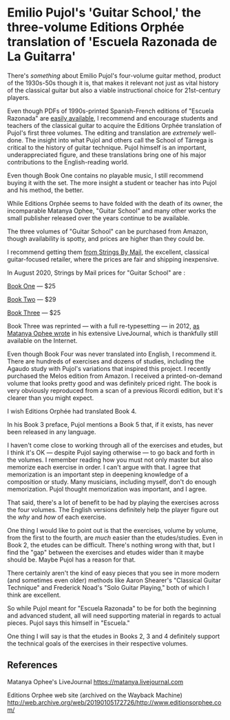 # Emilio Pujol's 'Guitar School,' the three-volume Editions Orphée translation of 'Escuela Razonada de La Guitarra'

There's *something* about Emilio Pujol's four-volume guitar method, product of the 1930s-50s though it is, that makes it relevant not just as vital history of the classical guitar but also a viable instructional choice for 21st-century players.

Even though PDFs of 1990s-printed Spanish-French editions of "Escuela Razonada" are [easily available](http://biblio.upmx.mx/library/index.php?title=310329&lang=es&query=@title=Special:GSMSearchPage@process=@titulo=@autor=pujol@keywords=@material=@ubicacion=@sortby=sorttitle@mode=&recnum=14&mode=), I recommend and encourage students and teachers of the classical guitar to acquire the Editions Orphée translation of Pujol's first three volumes. The editing and translation are *extremely* well-done. The insight into what Pujol and others call the School of Tárrega is critical to the history of guitar technique. Pujol himself is an important, underappreciated figure, and these translations bring one of his major contributions to the English-reading world.

Even though Book One contains no playable music, I still recommend buying it with the set. The more insight a student or teacher has into Pujol and his method, the better.

While Editions Orphée seems to have folded with the death of its owner, the incomparable Matanya Ophee, "Guitar School" and many other works the small publisher released over the years continue to be available.

The three volumes of "Guitar School" can be purchased from Amazon, though availability is spotty, and prices are higher than they could be.

I recommend getting them [from Strings By Mail](https://www.stringsbymail.com/sheet-music-3/classical-guitar-168/methods-etudes-1483/m-r-1517/pujol-emilio-1527/), the excellent, classical guitar-focused retailer, where the prices are fair and shipping inexpensive.

In August 2020, Strings by Mail prices for "Guitar School" are :

[Book One](https://www.stringsbymail.com/pujol-guitar-school-a-theoretical-practical-method-for-the-guitar-vol-1-5317.html) ­— $25

[Book Two](https://www.stringsbymail.com/pujol-guitar-school-a-theoretical-practical-method-for-the-guitar-vol-2-5316.html) — $29

[Book Three](https://www.stringsbymail.com/pujol-guitar-school-a-theoretical-practical-method-for-the-guitar-vol-3-5318.html) — $25

Book Three was reprinted — with a full re-typesetting — in 2012, [as Matanya Ophee wrote](https://matanya.livejournal.com/123740.html) in his extensive LiveJournal, which is thankfully still available on the Internet.

Even though Book Four was never translated into English, I recommend it. There are hundreds of exercises and dozens of studies, including the Agaudo study with Pujol's variations that inspired this project. I recently purchased the Melos edition from Amazon. I received a printed-on-demand volume that looks pretty good and was definitely priced right. The book is very obviously reproduced from a scan of a previous Ricordi edition, but it's clearer than you might expect.

I wish Editions Orphée had translated Book 4.

In his Book 3 preface, Pujol mentions a Book 5 that, if it exists, has never been released in any language.

I haven't come close to working through all of the exercises and etudes, but I think it's OK — despite Pujol saying otherwise — to go back and forth in the volumes. I remember reading how you must not only master but also memorize each exercise in order. I can't argue with that. I agree that memorization is an important step in deepening knowledge of a composition or study. Many musicians, including myself, don't do enough memorization. Pujol thought memorization was important, and I agree.

That said, there's a lot of benefit to be had by playing the exercises across the four volumes. The English versions definitely help the player figure out the *why* and *how* of each exercise.

One thing I would like to point out is that the exercises, volume by volume, from the first to the fourth, are *much* easier than the etudes/studies. Even in Book 2, the etudes can be difficult. There's nothing wrong with that, but I find the "gap" between the exercises and etudes wider than it maybe should be. Maybe Pujol has a reason for that.

There certainly aren't the kind of easy pieces that you see in more modern (and sometimes even older) methods like Aaron Shearer's "Classical Guitar Technique" and Frederick Noad's "Solo Guitar Playing," both of which I think are excellent.

So while Pujol meant for "Escuela Razonada" to be for both the beginning and advanced student, all will need supporting material in regards to actual pieces. Pujol says this himself in "Escuela."

One thing I will say is that the etudes in Books 2, 3 and 4 definitely support the technical goals of the exercises in their respective volumes.

## References

Matanya Ophee's LiveJournal <https://matanya.livejournal.com>

Editions Orphee web site (archived on the Wayback Machine) <http://web.archive.org/web/20190105172726/http://www.editionsorphee.com/>
